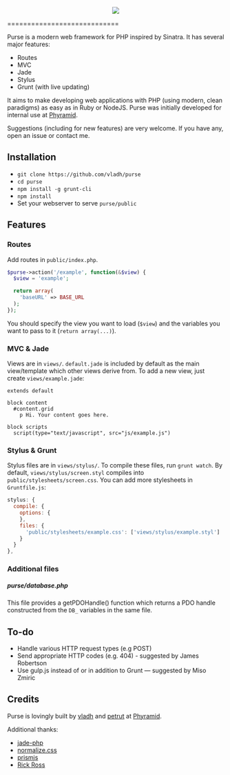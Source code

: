 <p align="center">
  <a href="http://phyramid.github.io/purse/">
    <img src="http://phyramid.github.io/purse/images/logo-bar-small.png"/>
  </a>
</p>
============================

Purse is a modern web framework for PHP inspired by Sinatra. It has several major features:
* Routes
* MVC
* Jade
* Stylus
* Grunt (with live updating)

It aims to make developing web applications with PHP (using modern, clean paradigms) as easy as in Ruby or NodeJS. Purse was initially developed for internal use at [Phyramid](http://phyramid.com).

Suggestions (including for new features) are very welcome. If you have any, open an issue or contact me.

## Installation
* `git clone https://github.com/vladh/purse`
* `cd purse`
* `npm install -g grunt-cli`
* `npm install`
* Set your webserver to serve `purse/public`

## Features

### Routes
Add routes in `public/index.php`.
```php
$purse->action('/example', function(&$view) {
  $view = 'example';

  return array(
    'baseURL' => BASE_URL
  );
});
```
You should specify the view you want to load (`$view`) and the variables you want to pass to it (`return array(...)`).

### MVC & Jade
Views are in `views/`. `default.jade` is included by default as the main view/template which other views derive from. To add a new view, just create `views/example.jade`:
```jade
extends default

block content
  #content.grid
    p Hi. Your content goes here.

block scripts
  script(type="text/javascript", src="js/example.js")
```

### Stylus & Grunt
Stylus files are in `views/stylus/`. To compile these files, run `grunt watch`. By default, `views/stylus/screen.styl` compiles into `public/stylesheets/screen.css`. You can add more stylesheets in `Gruntfile.js`:
```javascript
stylus: {
  compile: {
    options: {
    },
    files: {
      'public/stylesheets/example.css': ['views/stylus/example.styl']
    }
  }
},
```

### Additional files
##### purse/database.php
This file provides a getPDOHandle() function which returns a PDO handle constructed from the `DB_` variables in the same file.

## To-do
* Handle various HTTP request types (e.g POST)
* Send appropriate HTTP codes (e.g. 404) - suggested by James Robertson 
* Use gulp.js instead of or in addition to Grunt — suggested by Miso Zmiric

## Credits

Purse is lovingly built by [vladh](http://vladh.net) and [petrut](http://petrutoader.com) at [Phyramid](http://phyramid.com).

Additional thanks:
* [jade-php](https://github.com/ronan-gloo/jade-php)
* [normalize.css](http://necolas.github.io/normalize.css/)
* [prismjs](http://prismjs.com/)
* [Rick Ross](http://www.godforgivesidont.com/)
